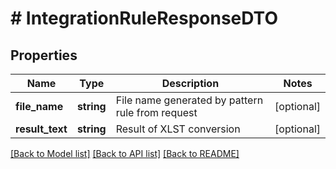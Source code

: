 # # IntegrationRuleResponseDTO

## Properties

Name | Type | Description | Notes
------------ | ------------- | ------------- | -------------
**file_name** | **string** | File name generated by pattern rule from request | [optional]
**result_text** | **string** | Result of XLST conversion | [optional]

[[Back to Model list]](../../README.md#models) [[Back to API list]](../../README.md#endpoints) [[Back to README]](../../README.md)
